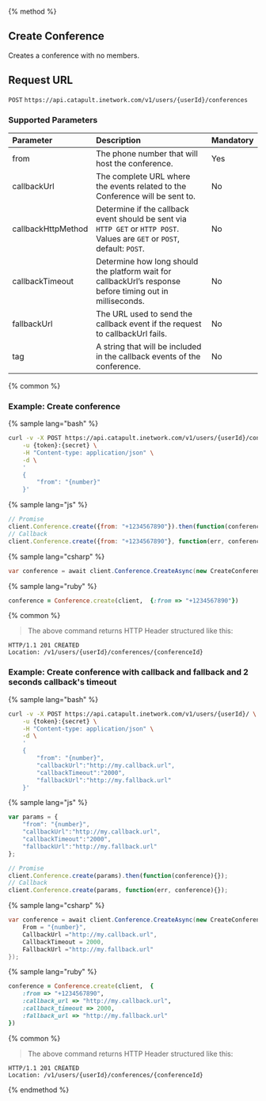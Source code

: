 {% method %}

## Create Conference
Creates a conference with no members.

## Request URL

<code class="post">POST</code> `https://api.catapult.inetwork.com/v1/users/{userId}/conferences`

### Supported Parameters

| Parameter          | Description                                                                                                                                                                                     | Mandatory |
|:-------------------|:------------------------------------------------------------------------------------------------------------------------------------------------------------------------------------------------|:----------|
| from               | The phone number that will host the conference.                                                                                                                                                 | Yes       |
| callbackUrl        | The complete URL where the events related to the Conference will be sent to.                                                                                                                    | No        |
| callbackHttpMethod | Determine if the callback event should be sent via `HTTP GET` or `HTTP POST`. Values are <code class="get">GET</code> or <code class="get">POST</code>, default: <code class="get">POST</code>. | No        |
| callbackTimeout    | Determine how long should the platform wait for callbackUrl’s response before timing out in milliseconds.                                                                                       | No        |
| fallbackUrl        | The URL used to send the callback event if the request to callbackUrl fails.                                                                                                                    | No        |
| tag                | A string that will be included in the callback events of the conference.                                                                                                                        | No        |

{% common %}

### Example: Create conference

{% sample lang="bash" %}

```bash
curl -v -X POST https://api.catapult.inetwork.com/v1/users/{userId}/conferences \
	-u {token}:{secret} \
	-H "Content-type: application/json" \
	-d \
	'
	{
		"from": "{number}"
	}'
```

{% sample lang="js" %}

```js
// Promise
client.Conference.create({from: "+1234567890"}).then(function(conference){});
// Callback
client.Conference.create({from: "+1234567890"}, function(err, conference){});
```

{% sample lang="csharp" %}

```csharp
var conference = await client.Conference.CreateAsync(new CreateConferenceData {From = "+1234567890"});
```


{% sample lang="ruby" %}

```ruby
conference = Conference.create(client,  {:from => "+1234567890"})
```

{% common %}

> The above command returns HTTP Header structured like this:

```
HTTP/1.1 201 CREATED
Location: /v1/users/{userId}/conferences/{conferenceId}
```

### Example: Create conference with callback and fallback and 2 seconds callback's timeout

{% sample lang="bash" %}

```bash
curl -v -X POST https://api.catapult.inetwork.com/v1/users/{userId}/ \
	-u {token}:{secret} \
	-H "Content-type: application/json" \
	-d \
	'
	{
		"from": "{number}",
		"callbackUrl":"http://my.callback.url",
		"callbackTimeout":"2000",
		"fallbackUrl":"http://my.fallback.url"
	}'
```

{% sample lang="js" %}

```js
var params = {
	"from": "{number}",
	"callbackUrl":"http://my.callback.url",
	"callbackTimeout":"2000",
	"fallbackUrl":"http://my.fallback.url"
};

// Promise
client.Conference.create(params).then(function(conference){});
// Callback
client.Conference.create(params, function(err, conference){});
```

{% sample lang="csharp" %}

```csharp
var conference = await client.Conference.CreateAsync(new CreateConferenceData {
	From = "{number}",
	CallbackUrl ="http://my.callback.url",
	CallbackTimeout = 2000,
	FallbackUrl ="http://my.fallback.url"
});
```

{% sample lang="ruby" %}

```ruby
conference = Conference.create(client,  {
	:from => "+1234567890",
	:callback_url => "http://my.callback.url",
	:callback_timeout => 2000,
	:fallback_url => "http://my.fallback.url"
})
```

{% common %}

> The above command returns HTTP Header structured like this:

```
HTTP/1.1 201 CREATED
Location: /v1/users/{userId}/conferences/{conferenceId}
```
{% endmethod %}

